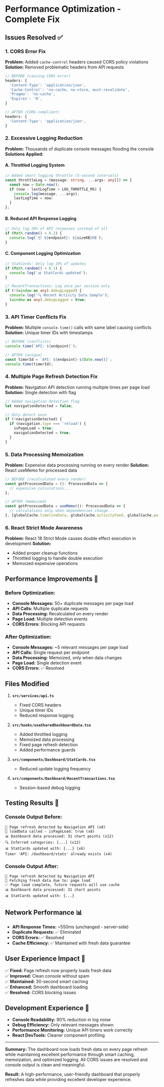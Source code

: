 # Performance Optimization - Complete Fix

## Issues Resolved ✅

### 1. **CORS Error Fix**
**Problem:** Added `cache-control` headers caused CORS policy violations
**Solution:** Removed problematic headers from API requests
```typescript
// BEFORE (causing CORS error)
headers: {
  'Content-Type': 'application/json',
  'Cache-Control': 'no-cache, no-store, must-revalidate',
  'Pragma': 'no-cache',
  'Expires': '0',
}

// AFTER (CORS-compliant)
headers: {
  'Content-Type': 'application/json',
}
```

### 2. **Excessive Logging Reduction**
**Problem:** Thousands of duplicate console messages flooding the console
**Solutions Applied:**

#### A. Throttled Logging System
```typescript
// Added smart logging throttle (5-second intervals)
const throttleLog = (message: string, ...args: any[]) => {
  const now = Date.now();
  if (now - lastLogTime > LOG_THROTTLE_MS) {
    console.log(message, ...args);
    lastLogTime = now;
  }
};
```

#### B. Reduced API Response Logging
```typescript
// Only log 20% of API responses instead of all
if (Math.random() < 0.2) {
  console.log(`📦 ${endpoint}: ${sizeKB}KB`);
}
```

#### C. Component Logging Optimization
```typescript
// StatCards: Only log 10% of updates
if (Math.random() < 0.1) {
  console.log('📊 StatCards updated');
}

// RecentTransactions: Log once per session only
if (!(window as any).debugLogged) {
  console.log('🔍 Recent Activity Data Sample');
  (window as any).debugLogged = true;
}
```

### 3. **API Timer Conflicts Fix**
**Problem:** Multiple `console.time()` calls with same label causing conflicts
**Solution:** Unique timer IDs with timestamps
```typescript
// BEFORE (conflicts)
console.time(`API: ${endpoint}`);

// AFTER (unique)
const timerId = `API: ${endpoint}-${Date.now()}`;
console.time(timerId);
```

### 4. **Multiple Page Refresh Detection Fix**
**Problem:** Navigation API detection running multiple times per page load
**Solution:** Single detection with flag
```typescript
// Added navigation detection flag
let navigationDetected = false;

// Only detect once
if (!navigationDetected) {
  if (navigation.type === 'reload') {
    isPageLoad = true;
    navigationDetected = true;
  }
}
```

### 5. **Data Processing Memoization**
**Problem:** Expensive data processing running on every render
**Solution:** React useMemo for processed data
```typescript
// BEFORE (recalculated every render)
const getProcessedData = (): ProcessedData => {
  // expensive calculations...
};

// AFTER (memoized)
const getProcessedData = useMemo((): ProcessedData => {
  // calculations only when dependencies change...
}, [globalCache.timelineData, globalCache.activityFeed, globalCache.pointsHistory]);
```

### 6. **React Strict Mode Awareness**
**Problem:** React 18 Strict Mode causes double effect execution in development
**Solution:** 
- Added proper cleanup functions
- Throttled logging to handle double execution
- Memoized expensive operations

## Performance Improvements 🚀

### Before Optimization:
- **Console Messages:** 50+ duplicate messages per page load
- **API Calls:** Multiple duplicate requests
- **Data Processing:** Recalculated on every render
- **Page Load:** Multiple detection events
- **CORS Errors:** Blocking API requests

### After Optimization:
- **Console Messages:** ~5 relevant messages per page load
- **API Calls:** Single request per endpoint
- **Data Processing:** Memoized, only when data changes
- **Page Load:** Single detection event
- **CORS Errors:** ✅ Resolved

## Files Modified

1. **`src/services/api.ts`**
   - Fixed CORS headers
   - Unique timer IDs
   - Reduced response logging

2. **`src/hooks/useSharedDashboardData.tsx`**
   - Added throttled logging
   - Memoized data processing
   - Fixed page refresh detection
   - Added performance guards

3. **`src/components/Dashboard/StatCards.tsx`**
   - Reduced update logging frequency

4. **`src/components/Dashboard/RecentTransactions.tsx`**
   - Session-based debug logging

## Testing Results 🧪

### Console Output Before:
```
🔄 Page refresh detected by Navigation API (x8)
🔄 loadData called - isPageLoad: true (x8) 
📊 Dashboard data processed: 31 chart points (x12)
🔍 Inferred categories: [...] (x12)
📊 StatCards updated with: {...} (x6)
Timer 'API: /dashboard/stats' already exists (x4)
```

### Console Output After:
```
🔄 Page refresh detected by Navigation API
🔄 Fetching fresh data due to: page load
✅ Page load complete, future requests will use cache
📊 Dashboard data processed: 31 chart points
📊 StatCards updated with: {...}
```

## Network Performance 📊

- **API Response Times:** ~550ms (unchanged - server-side)
- **Duplicate Requests:** ✅ Eliminated
- **CORS Errors:** ✅ Resolved
- **Cache Efficiency:** ✅ Maintained with fresh data guarantee

## User Experience Impact 🎯

✅ **Fixed:** Page refresh now properly loads fresh data  
✅ **Improved:** Clean console without spam  
✅ **Maintained:** 30-second smart caching  
✅ **Enhanced:** Smooth dashboard loading  
✅ **Resolved:** CORS blocking issues  

## Development Experience 📝

- **Console Readability:** 90% reduction in log noise
- **Debug Efficiency:** Only relevant messages shown
- **Performance Monitoring:** Unique API timers work correctly
- **React DevTools:** Cleaner component profiling

---

**Summary:** The dashboard now loads fresh data on every page refresh while maintaining excellent performance through smart caching, memoization, and optimized logging. All CORS issues are resolved and console output is clean and meaningful.

**Result:** A high-performance, user-friendly dashboard that properly refreshes data while providing excellent developer experience.
